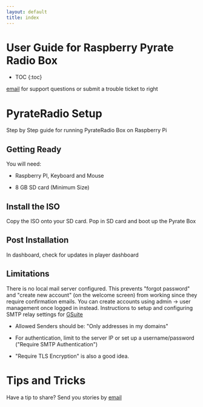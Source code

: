 ```yaml
---
layout: default
title: index
---
```


User Guide for Raspberry Pyrate Radio Box
=====================================================================

* TOC
{:toc}

<a name="PyrateRadio"></a>

[email](mailto:pyrate@openbroadcaster.com) for support questions or submit a trouble ticket to right

# PyrateRadio Setup

Step by Step guide for running PyrateRadio Box on Raspberry Pi 

## Getting Ready

You will need:

- Raspberry PI, Keyboard and Mouse

- 8 GB SD card (Minimum Size)

## Install the ISO

Copy the ISO onto your SD card.  Pop in SD card and boot up the Pyrate Box

## Post Installation

In dashboard, check for updates in player dashboard

## Limitations

There is no local mail server configured. This prevents "forgot password" and "create new account" (on the welcome screen) from working since they require confirmation emails. You can create accounts using admin -> user management once logged in instead. Instructions to setup and configuring SMTP relay settings for [GSuite](https://support.google.com/a/answer/2956491?hl=en)

- Allowed Senders should be: "Only addresses in my domains"

- For authentication, limit to the server IP or set up a username/password ("Require SMTP Authentication")

- "Require TLS Encryption" is also a good idea.

# Tips and Tricks

Have a tip to share? Send you stories by [email](mailto:pyrate@openbroadcaster.com)

